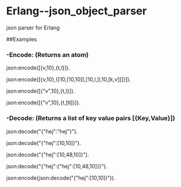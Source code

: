# Erlang--json_object_parser
json parser for Erlang

##Examples

### -Encode: (Returns an atom)

json:encode([{v,10},{t,l}]).

json:encode([{v,10},{[10,[10,10]],[10,l,[l,10,[k,v]]]}]).

json:encode([{"v",10},{t,l}]).

json:encode([{"v",10},{t,[tl]}]).

### -Decode: (Returns a list of key value pairs [{Key,Value}])

json:decode("{\"hej\":\"hej\"}").

json:decode("{\"hej\":[10,10]}").

json:decode("{\"hej\":[10,48,10]}").

json:decode("{\"hej\":{\"hej\":[10,48,10]}}").

json:encode(json:decode("{\"hej\":[10,10]}")).
